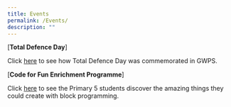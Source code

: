 ```yaml
---
title: Events
permalink: /Events/
description: ""
---
```

[**Total Defence Day**]

Click [here](https://m.facebook.com/story.php?story_fbid=270793648523788&id=120414723561682&m_entstream_source=timeline) to see how Total Defence Day was commemorated in GWPS.

[**Code for Fun Enrichment Programme**]

Click [here](https://m.facebook.com/story.php?story_fbid=258324779770675&id=120414723561682&m_entstream_source=timeline) to see the Primary 5 students discover the amazing things they could create with block programming.